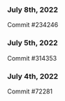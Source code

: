 ### July 8th, 2022

Commit #234246

### July 5th, 2022

Commit #314353


### July 4th, 2022

Commit #72281
